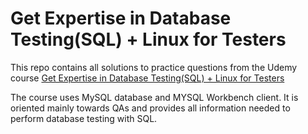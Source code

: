 # Get Expertise in Database Testing(SQL) + Linux for Testers

This repo contains all solutions to practice questions from the Udemy course [Get Expertise in Database Testing(SQL) + Linux for Testers](https://www.udemy.com/course/sql-for-testers/?couponCode=KEEPLEARNING)

The course uses MySQL database and MYSQL Workbench client. It is oriented mainly towards QAs and provides all information needed to perform database testing with SQL.

